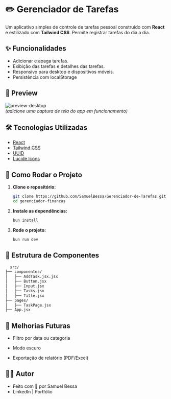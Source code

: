 # ✏️ Gerenciador de Tarefas

Um aplicativo simples de controle de tarefas pessoal construído com **React** e estilizado com **Tailwind CSS**. Permite registrar tarefas do dia a dia.

## ✨ Funcionalidades

- Adicionar e apaga tarefas.
- Exibição das tarefas e detalhes das tarefas.
- Responsivo para desktop e dispositivos móveis.
-  Persistência com localStorage

## 📸 Preview

![preview-desktop](https://via.placeholder.com/800x400)  
*(adicione uma captura de tela do app em funcionamento)*

## 🛠️ Tecnologias Utilizadas

- [React](https://reactjs.org/)
- [Tailwind CSS](https://tailwindcss.com/)
- [UUID](https://www.npmjs.com/package/uuid)
- [Lucide Icons](https://lucide.dev/)

## 🚀 Como Rodar o Projeto

1. **Clone o repositório:**
   ```bash
   git clone https://github.com/SamuelBessa/Gerenciador-de-Tarefas.git
   cd gerenciador-financas

2. **Instale as dependências:**
   ```bash
   bun install
   
4. **Rode o projeto:**
   ```bash
   bun run dev

## 📂 Estrutura de Componentes 

  ```bash
    src/
  ├── componentes/
  │   ├── AddTask.jsx.jsx
  │   ├── Button.jsx
  │   ├── Input.jsx
  │   ├── Tasks.jsx
  │   ├── Title.jsx
  ├── pages/
  │   ├── TaskPage.jsx
  ├── App.jsx
```

## 🧠 Melhorias Futuras

 - Filtro por data ou categoria

 - Modo escuro

 - Exportação de relatório (PDF/Excel)  

## 🧑‍💻 Autor

  - Feito com 💙 por Samuel Bessa
  - LinkedIn | Portfólio